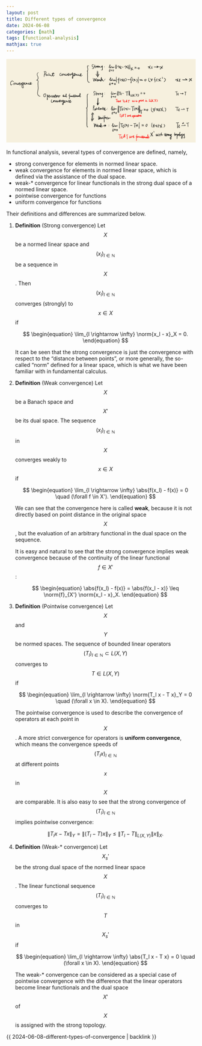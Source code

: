 ```yaml
---
layout: post
title: Different types of convergence
date: 2024-06-08
categories: [math]
tags: [functional-analysis]
mathjax: true
---
```


![Summary of different types of convergence in functional analysis](/figures/2024-06-08-10-24-different-types-of-convergence.png)

In functional analysis, several types of convergence are defined, namely,

-   strong convergence for elements in normed linear space.
-   weak convergence for elements in normed linear space, which is defined via the assistance of the dual space.
-   weak-​\* convergence for linear functionals in the strong dual space of a normed linear space.
-   pointwise convergence for functions
-   uniform convergence for functions

Their definitions and differences are summarized below.

1.  **Definition** (Strong convergence) Let $$X$$ be a normed linear space and $$(x_l)_{l \in \mathbb{N}}$$ be a sequence in $$X$$. Then $$(x_l)_{l \in \mathbb{N}}$$ converges (strongly) to $$x \in X$$ if
    
    $$
    \begin{equation}
    \lim_{l \rightarrow \infty} \norm{x_l - x}_X = 0.
    \end{equation}
    $$
    
    It can be seen that the strong convergence is just the convergence with respect to the “distance between points”, or more generally, the so-called “norm” defined for a linear space, which is what we have been familiar with in fundamental calculus.

2.  **Definition** (Weak convergence) Let $$X$$ be a Banach space and $$X'$$ be its dual space. The sequence $$(x_l)_{l \in \mathbb{N}}$$ in $$X$$ converges weakly to $$x \in X$$ if
    
    $$
    \begin{equation}
    \lim_{l \rightarrow \infty} \abs{f(x_l) - f(x)} = 0 \quad (\forall f \in X').
    \end{equation}
    $$
    
    We can see that the convergence here is called **weak**, because it is not directly based on point distance in the original space $$X$$, but the evaluation of an arbitrary functional in the dual space on the sequence.
    
    It is easy and natural to see that the strong convergence implies weak convergence because of the continuity of the linear functional $$f \in X'$$:
    
    $$
    \begin{equation}
    \abs{f(x_l) - f(x)} = \abs{f(x_l - x)} \leq \norm{f}_{X'} \norm{x_l - x}_X.
    \end{equation}
    $$

3.  **Definition** (Pointwise convergence) Let $$X$$ and $$Y$$ be normed spaces. The sequence of bounded linear operators $$(T_l)_{l \in \mathbb{N}} \subset L(X, Y)$$ converges to $$T \in L(X, Y)$$ if
    
    $$
    \begin{equation}
    \lim_{l \rightarrow \infty} \norm{T_l x - T x}_Y = 0 \quad (\forall x \in X).
    \end{equation}
    $$
    
    The pointwise convergence is used to describe the convergence of operators at each point in $$X$$. A more strict convergence for operators is **uniform convergence**, which means the convergence speeds of $$(T_l x)_{l \in \mathbb{N}}$$ at different points $$x$$ in $$X$$ are comparable. It is also easy to see that the strong convergence of $$(T_l)_{l \in \mathbb{N}}$$ implies pointwise convergence:
    
    $$
    \begin{equation}
    \lVert T_lx - Tx \rVert_Y = \lVert (T_l - T)x \rVert_Y \leq \lVert T_l - T \rVert_{L(X,Y)} \lVert x \rVert_X.
    \end{equation}
    $$

4.  **Definition** (Weak-​\* convergence) Let $$X_s'$$ be the strong dual space of the normed linear space $$X$$. The linear functional sequence $$(T_l)_{l \in \mathbb{N}}$$ converges to $$T$$ in $$X_s'$$ if
    
    $$
    \begin{equation}
    \lim_{l \rightarrow \infty} \abs{T_l x - T x} = 0 \quad (\forall x \in X).
    \end{equation}
    $$
    
    The weak-​\* convergence can be considered as a special case of pointwise convergence with the difference that the linear operators become linear functionals and the dual space $$X'$$ of $$X$$ is assigned with the strong topology.

{{ 2024-06-08-different-types-of-convergence | backlink }}
